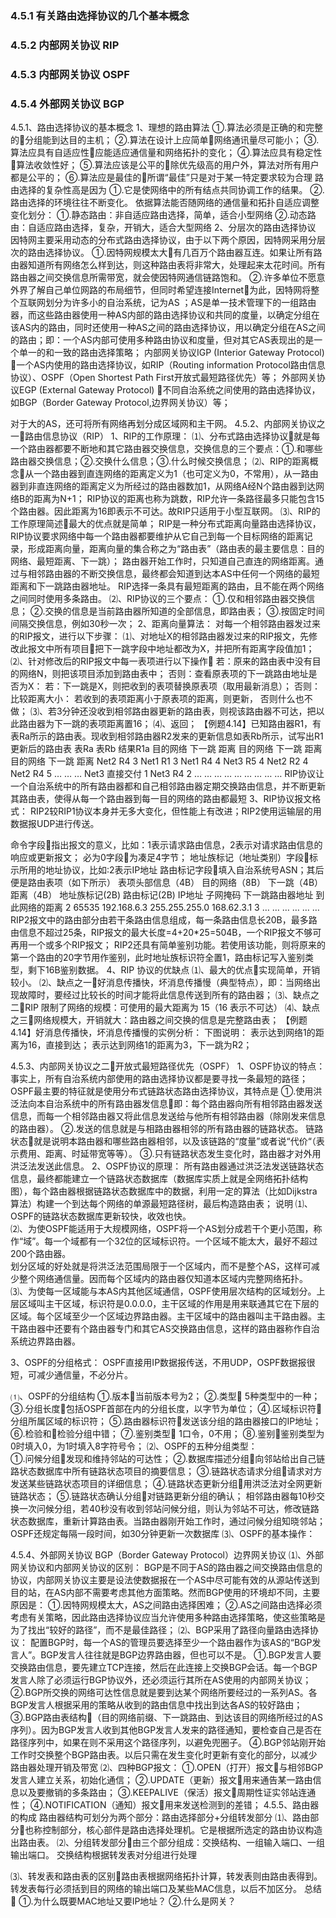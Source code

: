 ### 4.5.1 有关路由选择协议的几个基本概念

### 4.5.2 内部网关协议 RIP

### 4.5.3 内部网关协议 OSPF

### 4.5.4 外部网关协议 BGP

4.5.1、路由选择协议的基本概念
1、理想的路由算法
①.算法必须是正确的和完整的分组能到达目的主机；
②.算法在设计上应简单网络通讯量尽可能小；
③.算法应具有自适应性应能适应通信量和网络拓扑的变化；
④.算法应具有稳定性算法收敛性好；
⑤.算法应该是公平的除优先级高的用户外，算法对所有用户都是公平的；
⑥.算法应是最佳的所谓“最佳”只是对于某一特定要求较为合理 
路由选择的复杂性高是因为  ①.它是使网络中的所有结点共同协调工作的结果。
②.路由选择的环境往往不断变化。
依据算法能否随网络的通信量和拓扑自适应调整变化划分：
①.静态路由：非自适应路由选择，简单，适合小型网络
②.动态路由：自适应路由选择，复杂，开销大，适合大型网络
2、分层次的路由选择协议
因特网主要采用动态的分布式路由选择协议，由于以下两个原因，因特网采用分层次的路由选择协议。
①.因特网规模太大有几百万个路由器互连。如果让所有路由器知道所有网络怎么样到达，则这种路由表将非常大，处理起来太花时间。所有路由器之间交换信息所需带宽，就会使因特网通信链路饱和。
②.许多单位不愿意外界了解自己单位网路的布局细节，但同时希望连接Internet为此，因特网将整个互联网划分为许多小的自治系统，记为AS ；AS是单一技术管理下的一组路由器，而这些路由器使用一种AS内部的路由选择协议和共同的度量，以确定分组在该AS内的路由，同时还使用一种AS之间的路由选择协议，用以确定分组在AS之间的路由；即：一个AS内部可使用多种路由协议和度量，但对其它AS表现出的是一个单一的和一致的路由选择策略；
内部网关协议IGP (Interior Gateway Protocol) 一个AS内使用的路由选择协议，如RIP（Routing information Protocol路由信息协议）、OSPF（Open Shortest Path First开放式最短路径优先）等；
外部网关协议EGP (External Gateway Protocol) 不同自治系统之间使用的路由选择协议，如BGP（Border Gateway Protocol,边界网关协议）等；
 
对于大的AS，还可将所有网络再划分成区域网和主干网。
4.5.2、内部网关协议之一路由信息协议（RIP）
1、RIP的工作原理：
⑴、分布式路由选择协议就是每一个路由器都要不断地和其它路由器交换信息，交换信息的三个要点：①.和哪些路由器交换信息；②.交换什么信息；③.什么时候交换信息；
⑵、RIP的距离概念从一个路由器到直连网络的距离定义为1（也可定义为0，不常用），从一路由器到非直连网络的距离定义为所经过的路由器数加1，从网络A经N个路由器到达网络B的距离为N+1；
RIP协议的距离也称为跳数，RIP允许一条路径最多只能包含15个路由器。因此距离为16即表示不可达。故RIP只适用于小型互联网。 
⑶、RIP的工作原理简述最大的优点就是简单；
RIP是一种分布式距离向量路由选择协议，RIP协议要求网络中每一个路由器都要维护从它自己到每一个目标网络的距离记录，形成距离向量，距离向量的集合称之为“路由表”（路由表的最主要信息：目的网络、最短距离、下一跳）；
路由器开始工作时，只知道自己直连的网络距离。通过与相邻路由器的不断交换信息，最终都会知道到达本AS中任何一个网络的最短距离和下一跳路由器地址。
RIP选择一条具有最短距离的路由，且不能在两个网络之间同时使用多条路由。
⑵、RIP协议的三个要点：
①.仅和相邻路由器交换信息；
②.交换的信息是当前路由器所知道的全部信息，即路由表；
③.按固定时间间隔交换信息，例如30秒一次；
2、距离向量算法：
对每一个相邻路由器发过来的RIP报文，进行以下步骤： 
⑴、对地址X的相邻路由器发过来的RIP报文，先修改此报文中所有项目把下一跳字段中地址都改为X，并把所有距离字段值加1；
⑵、针对修改后的RIP报文中每一表项进行以下操作
若：原来的路由表中没有目的网络N，则把该项目添加到路由表中；
否则：查看原表项的下一跳路由地址是否为X：
若：下一跳是X，则把收到的表项替换原表项（取用最新消息）；
否则：比较距离大小：
若收到的表项距离小于原表项的距离，则更新，
否则什么也不做；
⑶、若3分钟还没收到相邻路由器更新的路由表，则视该路由器不可达，把以此路由器为下一跳的表项距离置16； 
⑷、返回；
【例题4.14】已知路由器R1，有表Ra所示的路由表。现收到相邻路由器R2发来的更新信息如表Rb所示，试写出R1更新后的路由表
表Ra	表Rb	结果R1a
目的网络	下一跳	距离	目的网络	下一跳	距离	目的网络	下一跳	距离
Net2	R4	3	Net1	R1	3	Net1	R4	4
Net3	R5	4	Net2	R2	4	Net2	R4	5
…	…	…	Net3	直接交付	1	Net3	R4	2
…	…	…	…	…	…	…	…	…
RIP协议让一个自治系统中的所有路由器都和自己相邻路由器定期交换路由信息，并不断更新其路由表，使得从每一个路由器到每一目的网络的路由都最短
3、RIP协议报文格式：
RIP2较RIP1协议本身并无多大变化，但性能上有改进；RIP2使用运输层的用数据报UDP进行传送。
 
命令字段指出报文的意义，比如：1表示请求路由信息，2表示对请求路由信息的响应或更新报文；
必为0字段为凑足4字节；
地址族标记（地址类别）字段标示所用的地址协议，比如:2表示IP地址
路由标记字段填入自治系统号ASN；其后便是路由表项（如下所示）
表项头部信息（4B）	目的网络（8B）	下一跳（4B）	距离（4B）
地址族标记(2B)	路由标记(2B)	IP地址	子网掩码	下一跳路由器地址	到此网络的距离
2	65535	192.168.6.3	255.255.255.0	168.62.3.1	3
…	…	…	…	…	…
RIP2报文中的路由部分由若干条路由信息组成，每一条路由信息长20B，最多路由信息不超过25条，RIP报文的最大长度=4+20*25=504B，一个RIP报文不够可再用一个或多个RIP报文；
RIP2还具有简单鉴别功能。若使用该功能，则将原来的第一个路由的20字节用作鉴别，此时地址族标识符全置1，路由标记写入鉴别类型，剩下16B鉴别数据。
4、RIP 协议的优缺点 
⑴、最大的优点实现简单，开销较小。 
⑵、缺点之一好消息传播快，坏消息传播慢（典型特点），即：当网络出现故障时，要经过比较长的时间才能将此信息传送到所有的路由器；
⑶、缺点之二RIP 限制了网络的规模：可使用的最大距离为 15（16 表示不可达）
⑷、缺点之三网络规模大，开销就大：路由器之间交换的信息是完整路由表；
【例题4.14】好消息传播快，坏消息传播慢的实例分析：
下图说明：	 表示达到网络1的距离为16，直接到达；
 表示达到网络1的距离为3，下一跳为R2；

 
 
4.5.3、内部网关协议之二开放式最短路径优先（OSPF）
1、OSPF协议的特点：
事实上，所有自治系统内部使用的路由选择协议都是要寻找一条最短的路径；
OSPF最主要的特征就是使用分布式链路状态路由选择协议，其特点是 
①.使用洪泛法向本自治系统中的所有路由器发信息即：每个路由器向所有相邻路由器发送信息，而每一个相邻路由器又将此信息发送给与他所有相邻路由器（除刚发来信息的路由器）。
②.发送的信息就是与相路由器相邻的所有路由器的链路状态。
链路状态就是说明本路由器和哪些路由器相邻，以及该链路的“度量”或者说“代价“（表示费用、距离、时延带宽等等）。
③.只有链路状态发生变化时，路由器才对外用洪泛法发送此信息。
2、OSPF协议的原理：
所有路由器通过洪泛法发送链路状态信息，最终都能建立一个链路状态数据库（数据库实质上就是全网络拓扑结构图），每个路由器根据链路状态数据库中的数据，利用一定的算法（比如Dijkstra算法）构建一个到达每个网络的单源最短路径树，最后构造路由表； 
说明 	⑴、OSPF的链路状态数据库更新较快，收效也快。  
⑵、为使OSPF能适用于大规模网络，OSPF将一个AS划分成若干个更小范围，称作“域”。每一个域都有一个32位的区域标识符。一个区域不能太大，最好不超过200个路由器。  
划分区域的好处就是将洪泛法范围局限于一个区域内，而不是整个AS，这样可减少整个网络通信量。因而每个区域内的路由器仅知道本区域内完整网络拓扑。
⑶、为使每一区域能与本AS内其他区域通信，OSPF使用层次结构的区域划分。上层区域叫主干区域，标识符是0.0.0.0，主干区域的作用是用来联通其它在下层的区域。每个区域至少一个区域边界路由器。主干区域中的路由器叫主干路由器。主干路由器中还要有个路由器专门和其它AS交换路由信息，这样的路由器称作自治系统边界路由器。
 
3、OSPF的分组格式：
OSPF直接用IP数据报传送，不用UDP，OSPF数据报很短，可减少通信量，不必分片。  
 
⑴、OSPF的分组结构
①.版本当前版本号为2；
②.类型 5种类型中的一种；
③.分组长度包括OSPF首部在内的分组长度，以字节为单位；
④.区域标识符分组所属区域的标识符；
⑤.路由器标识符发送该分组的路由器接口的IP地址；
⑥.检验和检验分组中错；
⑦.鉴别类型 1口令，0不用；
⑧.鉴别鉴别类型为0时填入0，为1时填入8字符号令；
⑵、OSPF的五种分组类型：	
①.问候分组发现和维持邻站的可达性；
②.数据库描述分组向邻站给出自己链路状态数据库中所有链路状态项目的摘要信息；
③.链路状态请求分组请求对方发送某些链路状态项目的详细信息；
④.链路状态更新分组用洪泛法对全网更新链路状态；
⑤.链路状态确认分组对链路更新分组的确认；
相邻路由器每10秒交换一次问候分组，若40秒没有收到邻站问候分组，则认为邻站不可达，修改链路状态数据库，重新计算路由表。当路由器刚开始工作时，通过问候分组知晓邻站；
OSPF还规定每隔一段时间，如30分钟更新一次数据库
⑶、OSPF的基本操作：
 
4.5.4、外部网关协议 BGP（Border Gateway Protocol）边界网关协议
⑴、外部网关协议和内部网关协议的区别：
BGP是不同于AS的路由器之间交换路由信息的协议，内部网关协议主要是设法使数据报在一个AS中尽可能有效的从源站传送到目的站，在AS内部不需要考虑其他方面策略。然而BGP使用的环境却不同，主要原因是： 
①.因特网规模太大，AS之间路由选择困难； 
②.AS之间路由选择必须考虑有关策略，因此路由选择协议应当允许使用多种路由选择策略，使这些策略是为了找出“较好的路径”，而不是最佳路径； 
⑵、BGP采用了路径向量路由选择协议：
配置BGP时，每一个AS的管理员要选择至少一个路由器作为该AS的“BGP发言人”。BGP发言人往往就是BGP边界路由器，但也可以不是。
①.BGP发言人要交换路由信息，要先建立TCP连接，然后在此连接上交换BGP会话。每一个BGP发言人除了必须运行BGP协议外，还必须运行其所在AS使用的内部网关协议；
   ②.BGP所交换的网络可达性信息就是要到达某个网络所要经过的一系列AS。各BGP发言人根据采用的策略从收到的路由信息中找出到达各AS的较好路由；
   ③.BGP路由表结构（目的网络前缀、下一跳路由、到达该目的网络所经过的AS序列）。因为BGP发言人收到其他BGP发言人发来的路径通知，要检查自己是否在路径序列中，如果在则不采用这个路径序列，以避免兜圈子。 
   ④.BGP邻站刚开始工作时交换整个BGP路由表。以后只需在发生变化时更新有变化的部分，以减少路由器处理开销及带宽
⑵、四种BGP报文：
①.OPEN（打开）报文与相邻BGP发言人建立关系，初始化通信；
②.UPDATE（更新）报文用来通告某一路由信息以及要撤销的多条路由；
③.KEEPALIVE（保活）报文周期性证实邻站连通性；
④.NOTIFICATION（通知）报文用来发送检测到的差错；
4.5.5、路由器的构成
路由器结构可划分为两个部分：路由选择部分+分组转发部分
⑴、路由部分也称控制部分，核心部件是路由选择处理机。它是根据所选定的路由协议构造出路由表。
⑵、分组转发部分由三个部分组成：交换结构、一组输入端口、一组输出端口。
交换结构根据转发表对分组进行处理
 
⑶、转发表和路由表的区别路由表根据网络拓扑计算，转发表则由路由表得到。转发表每行必须括到目的网络的输出端口及某些MAC信息，以后不加区分。 
总结	①.为什么既要MAC地址又要IP地址？
②.什么是网关？


